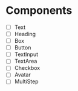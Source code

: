 # Components

- [ ] Text
- [ ] Heading 
- [ ] Box
- [ ] Button
- [ ] TextInput
- [ ] TextArea
- [ ] Checkbox
- [ ] Avatar
- [ ] MultiStep
